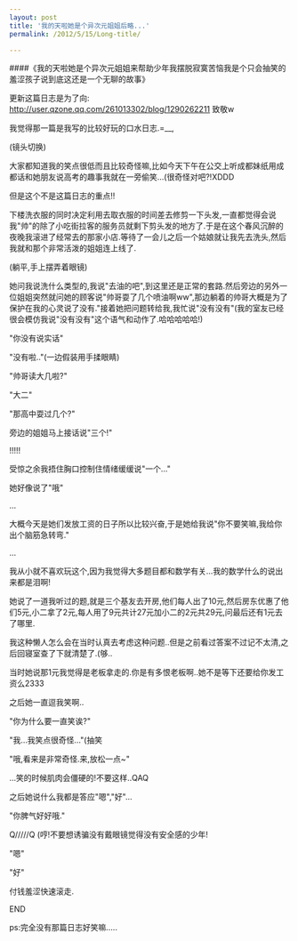 ```yaml
---
layout: post
title: '我的天啦她是个异次元姐姐后略...'
permalink: /2012/5/15/Long-title/

---
```


####《我的天啦她是个异次元姐姐来帮助少年我摆脱寂寞苦恼我是个只会抽笑的羞涩孩子说到底这还是一个无聊的故事》

更新这篇日志是为了向: http://user.qzone.qq.com/261013302/blog/1290262211 致敬w

我觉得那一篇是我写的比较好玩的口水日志.=__,

(镜头切换)

大家都知道我的笑点很低而且比较奇怪嘛,比如今天下午在公交上听成都妹纸用成都话和她朋友说高考的趣事我就在一旁偷笑…(很奇怪对吧?!XDDD

但是这个不是这篇日志的重点!!

下楼洗衣服的同时决定利用去取衣服的时间差去修剪一下头发,一直都觉得会说我"帅"的除了小吃街拉客的服务员就剩下剪头发的地方了.于是在这个春风沉醉的夜晚我滚进了经常去的那家小店.等待了一会儿之后一个姑娘就让我先去洗头,然后我就和那个非常活泼的姐姐连上线了.

(躺平,手上摆弄着眼镜)

她问我说洗什么类型的,我说"去油的吧",到这里还是正常的套路.然后旁边的另外一位姐姐突然就问她的顾客说"帅哥耍了几个喷油啊ww",那边躺着的帅哥大概是为了保护在我的心灵说了没有."接着她把问题转给我,我忙说"没有没有"(我的室友已经很会模仿我说"没有没有"这个语气和动作了.哈哈哈哈哈!)

"你没有说实话"

"没有啦.."(一边假装用手揉眼睛)

"帅哥读大几啦?"

"大二"

"那高中耍过几个?"

旁边的姐姐马上接话说"三个!"

!!!!!

受惊之余我捂住胸口控制住情绪缓缓说"一个…"

她好像说了"哦"

…

大概今天是她们发放工资的日子所以比较兴奋,于是她给我说"你不要笑嘛,我给你出个脑筋急转弯."

…

我从小就不喜欢玩这个,因为我觉得大多题目都和数学有关…我的数学什么的说出来都是泪啊!

她说了一道我听过的题,就是三个基友去开房,他们每人出了10元,然后房东优惠了他们5元,小二拿了2元,每人用了9元共计27元加小二的2元共29元,问最后还有1元去了哪里.

我这种懒人怎么会在当时认真去考虑这种问题..但是之前看过答案不过记不太清,之后回寝室查了下就清楚了.(够..

当时她说那1元我觉得是老板拿走的.你是有多恨老板啊..她不是等下还要给你发工资么2333

之后她一直逗我笑啊..

"你为什么要一直笑诶?"

"我…我笑点很奇怪…"(抽笑

"哦,看来是非常奇怪.来,放松一点~"

…笑的时候肌肉会僵硬的!不要这样..QAQ

之后她说什么我都是答应"嗯","好"…

"你脾气好好哦."

Q/////Q (哼!不要想诱骗没有戴眼镜觉得没有安全感的少年!

"嗯"

"好"

付钱羞涩快速滚走.

END

ps:完全没有那篇日志好笑嘛…..